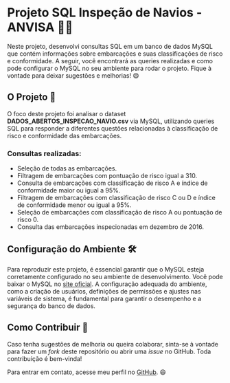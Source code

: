 # Projeto SQL Inspeção de Navios - ANVISA 🚢⚓

Neste projeto, desenvolvi consultas SQL em um banco de dados MySQL que contém informações sobre embarcações e suas classificações de risco e conformidade. A seguir, você encontrará as queries realizadas e como pode configurar o MySQL no seu ambiente para rodar o projeto. Fique à vontade para deixar sugestões e melhorias! 😄

## O Projeto 🎯

O foco deste projeto foi analisar o dataset **DADOS_ABERTOS_INSPECAO_NAVIO.csv** via MySQL, utilizando queries SQL para responder a diferentes questões relacionadas à classificação de risco e conformidade das embarcações.

### Consultas realizadas:

- Seleção de todas as embarcações.
- Filtragem de embarcações com pontuação de risco igual a 310.
- Consulta de embarcações com classificação de risco A e índice de conformidade maior ou igual a 95%.
- Filtragem de embarcações com classificação de risco C ou D e índice de conformidade menor ou igual a 95%.
- Seleção de embarcações com classificação de risco A ou pontuação de risco 0.
- Consulta das embarcações inspecionadas em dezembro de 2016.

## Configuração do Ambiente 🛠️

Para reproduzir este projeto, é essencial garantir que o MySQL esteja corretamente configurado no seu ambiente de desenvolvimento. Você pode baixar o MySQL no [site oficial](https://dev.mysql.com/downloads/). A configuração adequada do ambiente, como a criação de usuários, definições de permissões e ajustes nas variáveis de sistema, é fundamental para garantir o desempenho e a segurança do banco de dados. 

## Como Contribuir 🤝

Caso tenha sugestões de melhoria ou queira colaborar, sinta-se à vontade para fazer um *fork* deste repositório ou abrir uma *issue* no GitHub. Toda contribuição é bem-vinda!

Para entrar em contato, acesse meu perfil no [GitHub](https://github.com/Rafasansouza). 😄
